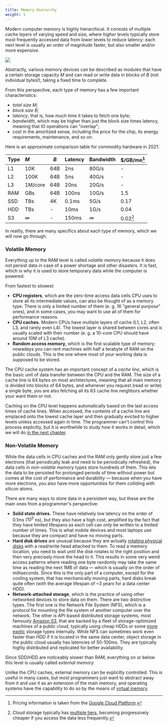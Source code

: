 ```yaml
---
title: Memory Hierarchy
weight: 1
---
```


Modern computer memory is highly hierarchical. It consists of multiple *cache layers* of varying speed and size, where *higher* levels typically store most frequently accessed data from *lower* levels to reduce latency: each next level is usually an order of magnitude faster, but also smaller and/or more expensive.

![](../img/hierarchy.png)

Abstractly, various memory devices can be described as modules that have a certain storage capacity $M$ and can read or write data in blocks of $B$ (not individual bytes!), taking a fixed time to complete.

From this perspective, each type of memory has a few important characteristics:

- *total size* $M$;
- *block size* $B$; 
- *latency*, that is, how much time it takes to fetch one byte;
- *bandwidth*, which may be higher than just the block size times latency, meaning that IO operations can "overlap";
- *cost* in the amortized sense, including the price for the chip, its energy requirements, maintenance, and so on.

Here is an approximate comparison table for commodity hardware in 2021:

| Type | $M$      | $B$ | Latency | Bandwidth | $/GB/mo[^pricing] |
|:-----|:---------|-----|---------|-----------|:------------------|
| L1   | 10K      | 64B | 2ns     | 80G/s     | -                 |
| L2   | 100K     | 64B | 5ns     | 40G/s     | -                 |
| L3   | 1M/core  | 64B | 20ns    | 20G/s     | -                 |
| RAM  | GBs      | 64B | 100ns   | 10G/s     | 1.5               |
| SSD  | TBs      | 4K  | 0.1ms   | 5G/s      | 0.17              |
| HDD  | TBs      | -   | 10ms    | 1G/s      | 0.04              |
| S3   | $\infty$ | -   | 150ms   | $\infty$  | 0.02[^S3]         |

In reality, there are many specifics about each type of memory, which we will now go through.

[^pricing]: Pricing information is taken from the [Google Cloud Platform](https://cloud.google.com/products/calculator?skip_cache=true).
[^S3]: Cloud storage typically has [multiple tiers](https://aws.amazon.com/s3/storage-classes/), becoming progressively cheaper if you access the data less frequently.

### Volatile Memory

Everything up to the RAM level is called *volatile memory* because it does not persist data in case of a power shortage and other disasters. It is fast, which is why it is used to store temporary data while the computer is powered.

From fastest to slowest:

- **CPU registers**, which are the zero-time access data cells CPU uses to store all its intermediate values, can also be thought of as a memory type. There is only a limited number of them (e. g. 16 "general purpose" ones), and in some cases, you may want to use all of them for performance reasons.
- **CPU caches.** Modern CPUs have multiple layers of cache (L1, L2, often L3, and rarely even L4). The lowest layer is shared between cores and is usually scaled with their number (e. g. a 10-core CPU should have around 10M of L3 cache).
- **Random access memory,** which is the first scalable type of memory: nowadays you can rent machines with half a terabyte of RAM on the public clouds. This is the one where most of your working data is supposed to be stored.

The CPU cache system has an important concept of a *cache line*, which is the basic unit of data transfer between the CPU and the RAM. The size of a cache line is 64 bytes on most architectures, meaning that all main memory is divided into blocks of 64 bytes, and whenever you request (read or write) a single byte, you are also fetching all its 63 cache line neighbors whether your want them or not.

Caching on the CPU level happens automatically based on the last access times of cache lines. When accessed, the contents of a cache line are emplaced onto the lowest cache layer and then gradually evicted to higher levels unless accessed again in time. The programmer can't control this process explicitly, but it is worthwhile to study how it works in detail, which we will do [in the next chapter](/hpc/cpu-cache).

<!--

Caching is done not with a separate chip, but is embedded in the CPU itself. There are also multi-socket systems that support installing multiple CPUs in the motherboard. In this case, they have separate caching systems, and more over, each socket often becomes *local* to a certain part of the main memory and thus has increased latency (~100ns) for accessing locations outside of it. Such architectures are called NUMA ("Non-Uniform Memory Access") and used as a way to increase the total amount of RAM. We will not consider them for now, but they will become important in the context of parallel computing.

There are other caches inside CPUs that are used for something other than data. Instructions are fetched from memory roughly the same way that the data is fetched, so it is important not to wait for the instructions to load. For this reason, CPUs also have *instruction cache*, which, as the name suggests, is used for caching instructions that are read from the main memory. Its size and performance are about the same as for the L1 cache, and since it is not large, it makes sense to make binaries small in size so that the CPU does not "starve" from not being to fetch instructions in time.

-->

### Non-Volatile Memory

While the data cells in CPU caches and the RAM only gently store just a few electrons (that periodically leak and need to be periodically refreshed), the data cells in *non-volatile memory* types store hundreds of them. This lets the data to be persisted for prolonged periods of time without power but comes at the cost of performance and durability — because when you have more electrons, you also have more opportunities for them colliding with silicon atoms.

<!-- error correction -->

There are many ways to store data in a persistent way, but these are the main ones from a programmer's perspective:

- **Solid state drives.** These have relatively low latency on the order of 0.1ms ($10^5$ ns), but they also have a high cost, amplified by the fact that they have limited lifespans as each cell can only be written to a limited number of times. This is what mobile devices and most laptops use because they are compact and have no moving parts.
- **Hard disk drives** are unusual because they are actually [rotating physical disks](https://www.youtube.com/watch?v=3owqvmMf6No&feature=emb_title) with a read/write head attached to them. To read a memory location, you need to wait until the disk rotates to the right position and then very precisely move the head to it. This results in some very weird access patterns where reading one byte randomly may take the same time as reading the next 1MB of data — which is usually on the order of milliseconds. Since this is the only part of a computer, except for the cooling system, that has mechanically moving parts, hard disks break quite often (with the average lifespan of ~3 years for a data center HDD).
- **Network-attached storage**, which is the practice of using other networked devices to store data on them. There are two distinctive types. The first one is the Network File System (NFS), which is a protocol for mounting the file system of another computer over the network. The other is API-based distributed storage systems, most famously [Amazon S3](https://aws.amazon.com/s3/), that are backed by a fleet of storage-optimized machines of a public cloud, typically using cheap HDDs or some [more exotic](https://aws.amazon.com/storagegateway/vtl/) storage types internally. While NFS can sometimes work even faster than HDD if it is located in the same data center, object storage in the public cloud usually has latencies of 50-100ms. They are typically highly distributed and replicated for better availability.

Since SDD/HDD are noticeably slower than RAM, everything on or below this level is usually called *external memory*.

Unlike the CPU caches, external memory can be explicitly controlled. This is useful in many cases, but most programmers just want to abstract away from it and use it as an extension of the main memory, and operating systems have the capability to do so by the means of [virtual memory](../virtual).
